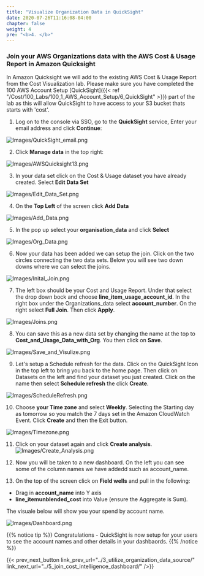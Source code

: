 ```yaml
---
title: "Visualize Organization Data in QuickSight"
date: 2020-07-26T11:16:08-04:00
chapter: false
weight: 4
pre: "<b>4. </b>"
---
```


### Join your AWS Organizations data with the AWS Cost & Usage Report in Amazon Quicksight


In Amazon Quicksight we will add to the existing AWS Cost & Usage Report from the Cost Visualization lab. Please make sure you have completed the 100 AWS Account Setup [QuickSight]({{< ref "/Cost/100_Labs/100_1_AWS_Account_Setup/6_QuickSight" >}}) part of the lab as this will allow QuickSight to have access to your S3 bucket thats starts with 'cost'.

1. Log on to the console via SSO, go to the **QuickSight** service, Enter your email address and click **Continue**:

![Images/QuickSight_email.png](/Cost/200_5_Cost_Visualization/Images/QuickSight_email.png)

2. Click **Manage data** in the top right:

![Images/AWSQuicksight13.png](/Cost/200_5_Cost_Visualization/Images/AWSQuicksight13.png)

3. In your data set click on the Cost & Usage dataset you have already created. Select **Edit Data Set**

![Images/Edit_Data_Set.png](/Cost/300_Organization_Data_CUR_Connection/Images/Edit_Data_Set.png)

4. On the **Top Left** of the screen click **Add Data**

![Images/Add_Data.png](/Cost/300_Organization_Data_CUR_Connection/Images/Add_Data.png)

5. In the pop up select your **organisation_data** and click **Select**

![Images/Org_Data.png](/Cost/300_Organization_Data_CUR_Connection/Images/Org_Data.png)

6. Now your data has been added we can setup the join. Click on the two circles connecting the two data sets. Below you will see two down downs where we can select the joins.

![Images/Inital_Join.png](/Cost/300_Organization_Data_CUR_Connection/Images/Inital_Join.png)

7. The left box should be your Cost and Usage Report. Under that select the drop down bock and choose **line_item_usage_account_id**. In the right box under the Organizations_data select **account_number**. On the right select **Full Join**. Then click **Apply**.

![Images/Joins.png](/Cost/300_Organization_Data_CUR_Connection/Images/Joins.png)

8. You can save this as a new data set by changing the name at the top to **Cost_and_Usage_Data_with_Org**. You then click on **Save**.

![Images/Save_and_Visulize.png](/Cost/300_Organization_Data_CUR_Connection/Images/Save_and_Visulize.png)

9. Let's setup a Schedule refresh for the data. Click on the QuickSight Icon in the top left to bring you back to the home page. Then click on Datasets on the left and find your dataset you just created. Click on the name then select **Schedule refresh** the click **Create**.

![Images/ScheduleRefresh.png](/Cost/300_Organization_Data_CUR_Connection/Images/ScheduleRefresh.png)

10. Choose **your Time zone** and select **Weekly**. Selecting the Starting day as tomorrow so you match the 7 days set in the Amazon CloudWatch Event. Click **Create** and then the Exit button.

![Images/Timezone.png](/Cost/300_Organization_Data_CUR_Connection/Images/Timezone.png)

11. Click on your dataset again and click **Create analysis**.
![Images/Create_Analysis.png](/Cost/300_Organization_Data_CUR_Connection/Images/Create_Analysis.png)

12. Now you will be taken to a new dashboard. On the left you can see some of the column names we have addedd such as account_name. 

13. On the top of the screen click on **Field wells** and pull in the following:
- Drag in **account_name** into Y axis 
- **line_itemunblended_cost** into Value (ensure the Aggregate is Sum).

The visuale below will show you your spend by account name. 

![Images/Dashboard.png](/Cost/300_Organization_Data_CUR_Connection/Images/Dashboard.png)



{{% notice tip %}}
Congratulations - QuickSight is now setup for your users to see the account names and other details in your dashbaords.
{{% /notice %}}


{{< prev_next_button link_prev_url="../3_utilize_organization_data_source/" link_next_url="../5_join_cost_intelligence_dashboard/" />}}
